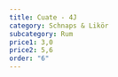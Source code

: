 ```yaml
---
title: Cuate - 4J
category: Schnaps & Likör
subcategory: Rum
price1: 3,0
price2: 5,6
order: "6"
---
```

